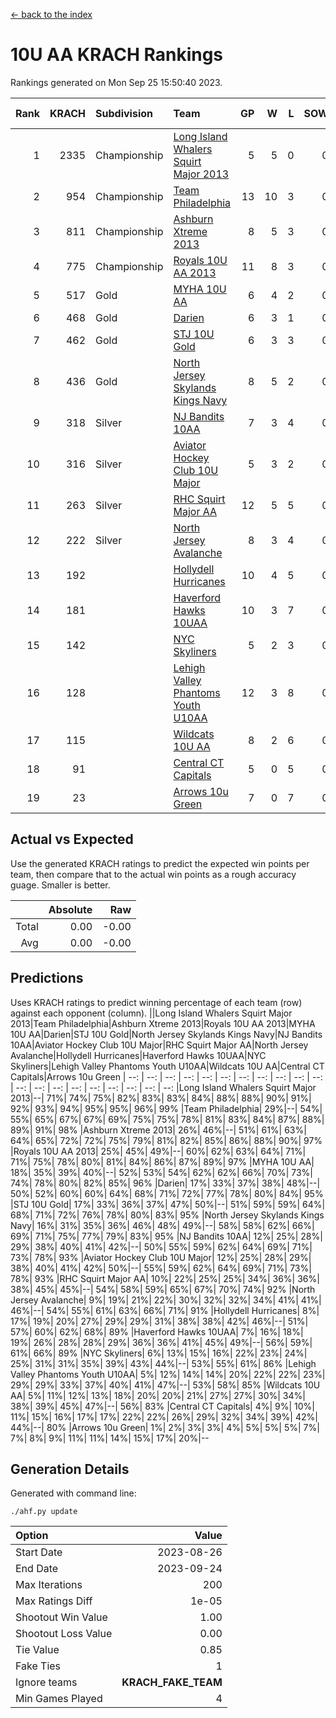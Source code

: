 [<- back to the index](readme.md)
# 10U AA KRACH Rankings
Rankings generated on Mon Sep 25 15:50:40 2023.

Rank|KRACH|Subdivision|Team|GP|W|L|SOW|SOL|T|SoS|Exp Wins|Win Diff
---:|---:|:---|:---|---:|---:|---:|---:|---:|---:|---:|---:|---:
1|2335|Championship|[Long Island Whalers Squirt Major 2013](https://gamesheetstats.com/seasons/3659/teams/140229/schedule)|5|5|0|0|0|0|363|5.8|-0.0
2|954|Championship|[Team Philadelphia](https://gamesheetstats.com/seasons/3659/teams/140238/schedule)|13|10|3|0|0|0|381|10.9|0.0
3|811|Championship|[Ashburn Xtreme 2013](https://gamesheetstats.com/seasons/3659/teams/140230/schedule)|8|5|3|0|0|0|745|5.8|-0.0
4|775|Championship|[Royals 10U AA 2013](https://gamesheetstats.com/seasons/3659/teams/140237/schedule)|11|8|3|0|0|0|403|8.9|0.0
5|517|Gold|[MYHA 10U AA](https://gamesheetstats.com/seasons/3659/teams/140235/schedule)|6|4|2|0|0|0|526|4.8|-0.0
6|468|Gold|[Darien](https://gamesheetstats.com/seasons/3659/teams/140245/schedule)|6|3|1|0|0|2|352|5.6|0.0
7|462|Gold|[STJ 10U Gold](https://gamesheetstats.com/seasons/3659/teams/140234/schedule)|6|3|3|0|0|0|591|3.9|0.0
8|436|Gold|[North Jersey Skylands Kings Navy](https://gamesheetstats.com/seasons/3659/teams/140247/schedule)|8|5|2|0|0|1|292|6.7|0.0
9|318|Silver|[NJ Bandits 10AA](https://gamesheetstats.com/seasons/3659/teams/140232/schedule)|7|3|4|0|0|0|664|3.8|-0.0
10|316|Silver|[Aviator Hockey Club 10U Major](https://gamesheetstats.com/seasons/3659/teams/140244/schedule)|5|3|2|0|0|0|246|3.9|0.0
11|263|Silver|[RHC Squirt Major AA](https://gamesheetstats.com/seasons/3659/teams/140241/schedule)|12|5|5|0|0|2|364|7.6|0.0
12|222|Silver|[North Jersey Avalanche](https://gamesheetstats.com/seasons/3659/teams/140249/schedule)|8|3|4|0|0|1|372|4.7|0.0
13|192||[Hollydell Hurricanes](https://gamesheetstats.com/seasons/3659/teams/140240/schedule)|10|4|5|0|0|1|311|5.7|0.0
14|181||[Haverford Hawks 10UAA](https://gamesheetstats.com/seasons/3659/teams/140236/schedule)|10|3|7|0|0|0|426|3.9|0.0
15|142||[NYC Skyliners](https://gamesheetstats.com/seasons/3659/teams/140252/schedule)|5|2|3|0|0|0|283|2.9|0.0
16|128||[Lehigh Valley Phantoms Youth U10AA](https://gamesheetstats.com/seasons/3659/teams/140239/schedule)|12|3|8|0|0|1|494|4.7|0.0
17|115||[Wildcats 10U AA](https://gamesheetstats.com/seasons/3659/teams/140250/schedule)|8|2|6|0|0|0|392|2.9|0.0
18|91||[Central CT Capitals](https://gamesheetstats.com/seasons/3659/teams/140231/schedule)|5|0|5|0|0|0|978|0.8|-0.0
19|23||[Arrows 10u Green](https://gamesheetstats.com/seasons/3659/teams/140251/schedule)|7|0|7|0|0|0|291|0.9|0.0

## Actual vs Expected
Use the generated KRACH ratings to predict the expected win points per team, then compare that to the actual win points as a rough accuracy guage. Smaller is better.

||Absolute|Raw
|---:|---:|---:
|Total|0.00|-0.00
|Avg|0.00|-0.00

## Predictions
Uses KRACH ratings to predict winning percentage of each team (row) against each opponent (column).
||Long Island Whalers Squirt Major 2013|Team Philadelphia|Ashburn Xtreme 2013|Royals 10U AA 2013|MYHA 10U AA|Darien|STJ 10U Gold|North Jersey Skylands Kings Navy|NJ Bandits 10AA|Aviator Hockey Club 10U Major|RHC Squirt Major AA|North Jersey Avalanche|Hollydell Hurricanes|Haverford Hawks 10UAA|NYC Skyliners|Lehigh Valley Phantoms Youth U10AA|Wildcats 10U AA|Central CT Capitals|Arrows 10u Green
| --: | --: | --: | --: | --: | --: | --: | --: | --: | --: | --: | --: | --: | --: | --: | --: | --: | --: | --: | --: 
|Long Island Whalers Squirt Major 2013|--| 71%| 74%| 75%| 82%| 83%| 83%| 84%| 88%| 88%| 90%| 91%| 92%| 93%| 94%| 95%| 95%| 96%| 99%
|Team Philadelphia| 29%|--| 54%| 55%| 65%| 67%| 67%| 69%| 75%| 75%| 78%| 81%| 83%| 84%| 87%| 88%| 89%| 91%| 98%
|Ashburn Xtreme 2013| 26%| 46%|--| 51%| 61%| 63%| 64%| 65%| 72%| 72%| 75%| 79%| 81%| 82%| 85%| 86%| 88%| 90%| 97%
|Royals 10U AA 2013| 25%| 45%| 49%|--| 60%| 62%| 63%| 64%| 71%| 71%| 75%| 78%| 80%| 81%| 84%| 86%| 87%| 89%| 97%
|MYHA 10U AA| 18%| 35%| 39%| 40%|--| 52%| 53%| 54%| 62%| 62%| 66%| 70%| 73%| 74%| 78%| 80%| 82%| 85%| 96%
|Darien| 17%| 33%| 37%| 38%| 48%|--| 50%| 52%| 60%| 60%| 64%| 68%| 71%| 72%| 77%| 78%| 80%| 84%| 95%
|STJ 10U Gold| 17%| 33%| 36%| 37%| 47%| 50%|--| 51%| 59%| 59%| 64%| 68%| 71%| 72%| 76%| 78%| 80%| 83%| 95%
|North Jersey Skylands Kings Navy| 16%| 31%| 35%| 36%| 46%| 48%| 49%|--| 58%| 58%| 62%| 66%| 69%| 71%| 75%| 77%| 79%| 83%| 95%
|NJ Bandits 10AA| 12%| 25%| 28%| 29%| 38%| 40%| 41%| 42%|--| 50%| 55%| 59%| 62%| 64%| 69%| 71%| 73%| 78%| 93%
|Aviator Hockey Club 10U Major| 12%| 25%| 28%| 29%| 38%| 40%| 41%| 42%| 50%|--| 55%| 59%| 62%| 64%| 69%| 71%| 73%| 78%| 93%
|RHC Squirt Major AA| 10%| 22%| 25%| 25%| 34%| 36%| 36%| 38%| 45%| 45%|--| 54%| 58%| 59%| 65%| 67%| 70%| 74%| 92%
|North Jersey Avalanche|  9%| 19%| 21%| 22%| 30%| 32%| 32%| 34%| 41%| 41%| 46%|--| 54%| 55%| 61%| 63%| 66%| 71%| 91%
|Hollydell Hurricanes|  8%| 17%| 19%| 20%| 27%| 29%| 29%| 31%| 38%| 38%| 42%| 46%|--| 51%| 57%| 60%| 62%| 68%| 89%
|Haverford Hawks 10UAA|  7%| 16%| 18%| 19%| 26%| 28%| 28%| 29%| 36%| 36%| 41%| 45%| 49%|--| 56%| 59%| 61%| 66%| 89%
|NYC Skyliners|  6%| 13%| 15%| 16%| 22%| 23%| 24%| 25%| 31%| 31%| 35%| 39%| 43%| 44%|--| 53%| 55%| 61%| 86%
|Lehigh Valley Phantoms Youth U10AA|  5%| 12%| 14%| 14%| 20%| 22%| 22%| 23%| 29%| 29%| 33%| 37%| 40%| 41%| 47%|--| 53%| 58%| 85%
|Wildcats 10U AA|  5%| 11%| 12%| 13%| 18%| 20%| 20%| 21%| 27%| 27%| 30%| 34%| 38%| 39%| 45%| 47%|--| 56%| 83%
|Central CT Capitals|  4%|  9%| 10%| 11%| 15%| 16%| 17%| 17%| 22%| 22%| 26%| 29%| 32%| 34%| 39%| 42%| 44%|--| 80%
|Arrows 10u Green|  1%|  2%|  3%|  3%|  4%|  5%|  5%|  5%|  7%|  7%|  8%|  9%| 11%| 11%| 14%| 15%| 17%| 20%|--

## Generation Details

Generated with command line:
```
./ahf.py update
```

| Option | Value |
| :----- | ----: |
| Start Date | 2023-08-26 |
| End Date | 2023-09-24 |
| Max Iterations | 200 |
| Max Ratings Diff | 1e-05 |
| Shootout Win Value | 1.00 |
| Shootout Loss Value | 0.00 |
| Tie Value | 0.85 |
| Fake Ties | 1 |
| Ignore teams | __KRACH_FAKE_TEAM__ |
| Min Games Played | 4 |

